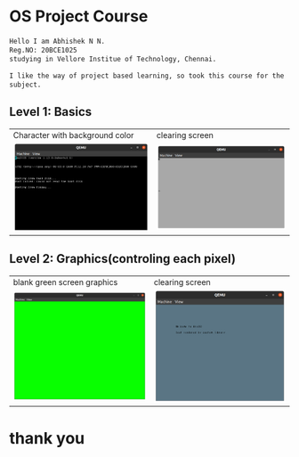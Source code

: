 <h1>OS Project Course</h1>
<p>

    Hello I am Abhishek N N.
    Reg.NO: 20BCE1025
    studying in Vellore Institue of Technology, Chennai.
</p>
<p>

    I like the way of project based learning, so took this course for the subject.

</p>


<h2>Level 1: Basics</h2>
<table>
    <tr>
        <td>Character with background color</td>
        <td>clearing screen</td>
    </tr>
    <tr>
        <td><img src="images\l1\1.png" width="380" /></td>
        <td><img src="images\l1\2.png" width="380" /></td>
    </tr>
</table>
<h2>Level 2: Graphics(controling each pixel)</h2>
<table>
    <tr>
        <td>blank green screen graphics</td>
        <td>clearing screen</td>
    </tr>
    <tr>
        <td><img src="images\l2\1.png" width="380" /></td>
        <td><img src="images\l2\2.png" width="380" /></td>
    </tr>
</table>
<h1>thank you</h1>